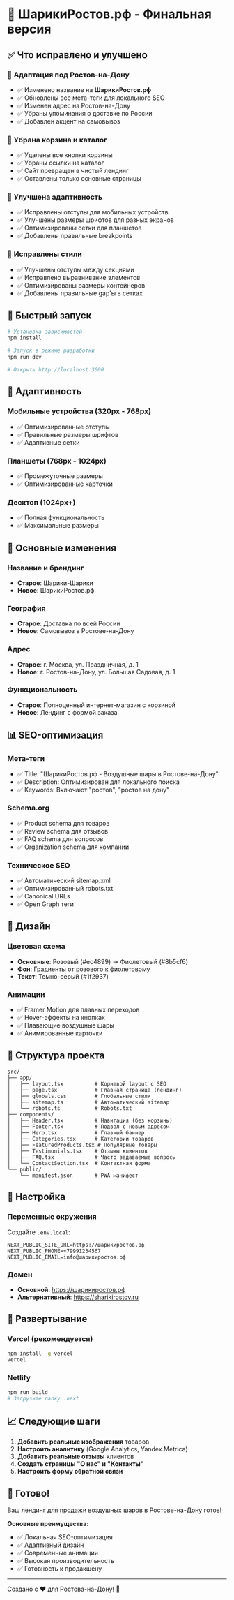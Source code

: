 # 🎈 ШарикиРостов.рф - Финальная версия

## ✅ Что исправлено и улучшено

### 🎯 **Адаптация под Ростов-на-Дону**
- ✅ Изменено название на **ШарикиРостов.рф**
- ✅ Обновлены все мета-теги для локального SEO
- ✅ Изменен адрес на Ростов-на-Дону
- ✅ Убраны упоминания о доставке по России
- ✅ Добавлен акцент на самовывоз

### 🛒 **Убрана корзина и каталог**
- ✅ Удалены все кнопки корзины
- ✅ Убраны ссылки на каталог
- ✅ Сайт превращен в чистый лендинг
- ✅ Оставлены только основные страницы

### 📱 **Улучшена адаптивность**
- ✅ Исправлены отступы для мобильных устройств
- ✅ Улучшены размеры шрифтов для разных экранов
- ✅ Оптимизированы сетки для планшетов
- ✅ Добавлены правильные breakpoints

### 🎨 **Исправлены стили**
- ✅ Улучшены отступы между секциями
- ✅ Исправлено выравнивание элементов
- ✅ Оптимизированы размеры контейнеров
- ✅ Добавлены правильные gap'ы в сетках

## 🚀 Быстрый запуск

```bash
# Установка зависимостей
npm install

# Запуск в режиме разработки
npm run dev

# Открыть http://localhost:3000
```

## 📱 Адаптивность

### Мобильные устройства (320px - 768px)
- ✅ Оптимизированные отступы
- ✅ Правильные размеры шрифтов
- ✅ Адаптивные сетки

### Планшеты (768px - 1024px)
- ✅ Промежуточные размеры
- ✅ Оптимизированные карточки

### Десктоп (1024px+)
- ✅ Полная функциональность
- ✅ Максимальные размеры

## 🎯 Основные изменения

### Название и брендинг
- **Старое**: Шарики-Шарики
- **Новое**: ШарикиРостов.рф

### География
- **Старое**: Доставка по всей России
- **Новое**: Самовывоз в Ростове-на-Дону

### Адрес
- **Старое**: г. Москва, ул. Праздничная, д. 1
- **Новое**: г. Ростов-на-Дону, ул. Большая Садовая, д. 1

### Функциональность
- **Старое**: Полноценный интернет-магазин с корзиной
- **Новое**: Лендинг с формой заказа

## 📊 SEO-оптимизация

### Мета-теги
- ✅ Title: "ШарикиРостов.рф - Воздушные шары в Ростове-на-Дону"
- ✅ Description: Оптимизирован для локального поиска
- ✅ Keywords: Включают "ростов", "ростов на дону"

### Schema.org
- ✅ Product schema для товаров
- ✅ Review schema для отзывов
- ✅ FAQ schema для вопросов
- ✅ Organization schema для компании

### Техническое SEO
- ✅ Автоматический sitemap.xml
- ✅ Оптимизированный robots.txt
- ✅ Canonical URLs
- ✅ Open Graph теги

## 🎨 Дизайн

### Цветовая схема
- **Основные**: Розовый (#ec4899) → Фиолетовый (#8b5cf6)
- **Фон**: Градиенты от розового к фиолетовому
- **Текст**: Темно-серый (#1f2937)

### Анимации
- ✅ Framer Motion для плавных переходов
- ✅ Hover-эффекты на кнопках
- ✅ Плавающие воздушные шары
- ✅ Анимированные карточки

## 📁 Структура проекта

```
src/
├── app/
│   ├── layout.tsx          # Корневой layout с SEO
│   ├── page.tsx            # Главная страница (лендинг)
│   ├── globals.css         # Глобальные стили
│   ├── sitemap.ts          # Автоматический sitemap
│   └── robots.ts           # Robots.txt
├── components/
│   ├── Header.tsx          # Навигация (без корзины)
│   ├── Footer.tsx          # Подвал с новым адресом
│   ├── Hero.tsx            # Главный баннер
│   ├── Categories.tsx      # Категории товаров
│   ├── FeaturedProducts.tsx # Популярные товары
│   ├── Testimonials.tsx    # Отзывы клиентов
│   ├── FAQ.tsx             # Часто задаваемые вопросы
│   └── ContactSection.tsx  # Контактная форма
└── public/
    └── manifest.json       # PWA манифест
```

## 🔧 Настройка

### Переменные окружения
Создайте `.env.local`:
```env
NEXT_PUBLIC_SITE_URL=https://шарикиростов.рф
NEXT_PUBLIC_PHONE=+79991234567
NEXT_PUBLIC_EMAIL=info@шарикиростов.рф
```

### Домен
- **Основной**: https://шарикиростов.рф
- **Альтернативный**: https://sharikirostov.ru

## 🚀 Развертывание

### Vercel (рекомендуется)
```bash
npm install -g vercel
vercel
```

### Netlify
```bash
npm run build
# Загрузите папку .next
```

## 📈 Следующие шаги

1. **Добавить реальные изображения** товаров
2. **Настроить аналитику** (Google Analytics, Yandex.Metrica)
3. **Добавить реальные отзывы** клиентов
4. **Создать страницы "О нас" и "Контакты"**
5. **Настроить форму обратной связи**

## 🎉 Готово!

Ваш лендинг для продажи воздушных шаров в Ростове-на-Дону готов!

**Основные преимущества:**
- ✅ Локальная SEO-оптимизация
- ✅ Адаптивный дизайн
- ✅ Современные анимации
- ✅ Высокая производительность
- ✅ Готовность к продакшену

---

Создано с ❤️ для Ростова-на-Дону! 🎈 
